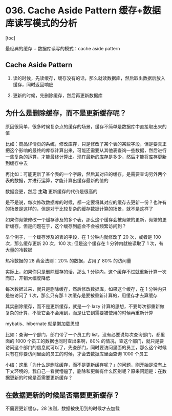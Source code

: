 # 036. Cache Aside Pattern 缓存+数据库读写模式的分析
[toc]

最经典的缓存 + 数据库读写的模式：cache aside pattern

## Cache Aside Pattern

1. 读的时候，先读缓存，缓存没有的话，那么就读数据库，然后取出数据后放入缓存，同时返回响应

2. 更新的时候，先删除缓存，然后再更新数据库

## 为什么是删除缓存，而不是更新缓存呢？

原因很简单，很多时候复杂点的缓存的场景，缓存不简单是数据库中直接取出来的值

比如：商品详情页的系统，修改库存，只是修改了某个表的某些字段，但是要真正把这个影响的最终的库存计算出来，可能还需要从其他表查询一些数据，然后进行一些复杂的运算，才能最终计算出。现在最新的库存是多少，然后才能将库存更新到缓存中去

再比如：可能更新了某个表的一个字段，然后其对应的缓存，是需要查询另外两个表的数据，并进行运算，才能计算出缓存最新的值的

数据变更，然后 **主动** 更新缓存的代价是很高的

是不是说，每次修改数据库的时候，都一定要将其对应的缓存去更新一份？也许有的场景是这样的，但是对于比较复杂的缓存数据计算的场景，就不是这样了

如果你频繁修改一个缓存涉及的多个表，那么这个缓存会被频繁的更新，频繁的更新缓存，但是问题在于，这个缓存到底会不会被频繁访问到？

举个例子，一个缓存涉及的表的字段，在 1 分钟内就修改了 20 次，或者是 100 次，那么缓存更新 20 次，100 次; 但是这个缓存在 1 分钟内就被读取了 1 次，有大量的冷数据

热冷数据的 28 黄金法则：20% 的数据，占用了 80% 的访问量

实际上，如果你只是删除缓存的话，那么 1 分钟内，这个缓存不过就重新计算一次而已，开销大幅度降低

每次数据过来，就只是删除缓存，然后修改数据库，如果这个缓存，在 1 分钟内只是被访问了 1 次，那么只有那 1 次缓存是要被重新计算的，用缓存才去算缓存

其实删除缓存，而不是更新缓存，就是一个 lazy 计算的思想，不要每次都重新做复杂的计算，不管它会不会用到，而是让它到需要被使用的时候再重新计算

mybatis、hibernate 就是懒加载思想

比如：查询一个部门，部门带了一个员工的 list，没有必要说每次查询部门，都里面的 1000 个员工的数据也同时查出来啊，80% 的情况，查这个部门，就只是要访问这个部门的信息就可以了，先查部门，同时要访问里面的员工，那么这个时候只有在你要访问里面的员工的时候，才会去数据库里面查询 1000 个员工

小结：这里「为什么是删除缓存，而不是更新缓存呢？」的问题，刚开始是没有上下文环境的，我自己一看就懵逼了，删除和更新有什么区别呢？原来问题是：在数据更新的时候是否需要更新缓存？

## 在数据更新的时候是否需要更新缓存？

不需要更新缓存，28 法则，数据被使用到的时候才去加载
